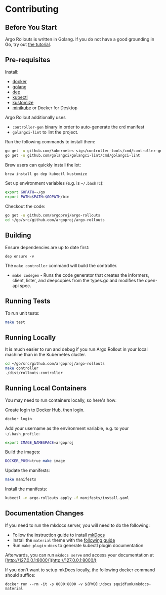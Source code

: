 # Contributing
## Before You Start
Argo Rollouts is written in Golang. If you do not have a good grounding in Go, try out [the tutorial](https://tour.golang.org/).

## Pre-requisites
Install:

* [docker](https://docs.docker.com/install/#supported-platforms)
* [golang](https://golang.org/)
* [dep](https://github.com/golang/dep)
* [kubectl](https://kubernetes.io/docs/tasks/tools/install-kubectl/)
* [kustomize](https://github.com/kubernetes-sigs/kustomize/releases)
* [minikube](https://kubernetes.io/docs/setup/minikube/) or Docker for Desktop

Argo Rollout additionally uses
* `controller-gen` binary in order to auto-generate the crd manifest
* `golangci-lint` to lint the project.

Run the following commands to install them:
```bash
go get -u github.com/kubernetes-sigs/controller-tools/cmd/controller-gen
go get -u github.com/golangci/golangci-lint/cmd/golangci-lint
```


Brew users can quickly install the lot:
    
```bash
brew install go dep kubectl kustomize
```

Set up environment variables (e.g. is `~/.bashrc`):

```bash
export GOPATH=~/go
export PATH=$PATH:$GOPATH/bin
```

Checkout the code:

```bash
go get -u github.com/argoproj/argo-rollouts
cd ~/go/src/github.com/argoproj/argo-rollouts
```

## Building

Ensure dependencies are up to date first:

```shell
dep ensure -v
```

The `make controller` command will build the controller.

* `make codegen` - Runs the code generator that creates the informers, client, lister, and deepcopies from the types.go and modifies the open-api spec.


## Running Tests

To run unit tests:

```bash
make test
```


## Running Locally

It is much easier to run and debug if you run Argo Rollout in your local machine than in the Kubernetes cluster.

```bash
cd ~/go/src/github.com/argoproj/argo-rollouts
make controller
./dist/rollouts-controller
```

## Running Local Containers

You may need to run containers locally, so here's how:

Create login to Docker Hub, then login.

```bash
docker login
```

Add your username as the environment variable, e.g. to your `~/.bash_profile`:

```bash
export IMAGE_NAMESPACE=argoproj
```

Build the images:

```bash
DOCKER_PUSH=true make image
```

Update the manifests:

```bash
make manifests
```

Install the manifests:

```bash
kubectl -n argo-rollouts apply -f manifests/install.yaml
```

## Documentation Changes
If you need to run the mkdocs server, you will need to do the following:

* Follow the instruction guide to install [mkDocs](https://www.mkdocs.org/#installation)
* Install the `material` theme with the [following guide](https://squidfunk.github.io/mkdocs-material/#quick-start)
* Run `make plugin-docs` to generate kubectl plugin documentation

Afterwards, you can run `mkdocs serve` and access your documentation at [http://127.0.0.1:8000/](http://127.0.0.1:8000/)

If you don't want to setup mkDocs locally, the following docker command should suffice:

```shell
docker run --rm -it -p 8000:8000 -v ${PWD}:/docs squidfunk/mkdocs-material
```
